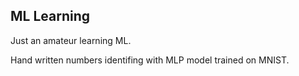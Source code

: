 ## ML Learning

Just an amateur learning ML.

Hand written numbers identifing with MLP model trained on MNIST.


